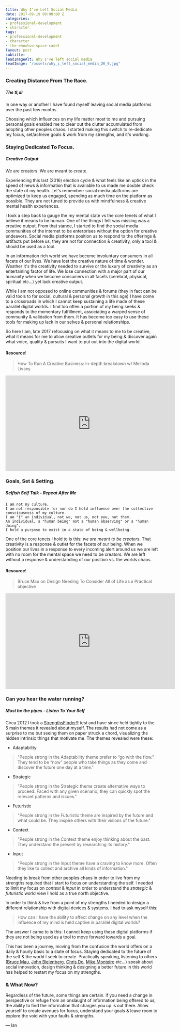 ```yaml
---
title: Why I've Left Social Media
date: 2017-09-19 00:00:00 Z
categories:
- professional-development
- character
tags:
- professional-development
- character
- the-whoohoo-space-cadet
layout: post
subtitle: 
leadImageAlt: Why I've left social media
leadImage: "/assets/why_i_left_social_media_26_9.jpg"
---
```


### Creating Distance From The Race.

##### The tl;dr

In one way or another I have found myself leaving social media platforms over the past few months.

Choosing which influences on my life matter most to me and pursuing personal goals enabled me to clear out the clutter accumulated from adopting other peoples chaos. I started making this switch to re-dedicate my focus, set/achieve goals & work from my strengths, and it's working.

### Staying Dedicated To Focus.

##### Creative Output

We are creators. We are meant to create.

Experiencing this last (2016) election cycle & what feels like an uptick in the speed of news & information that is available to us made me double check the state of my health. Let's remember: social media platforms are optimized to keep us engaged, spending as much time on the platform as possible. They are not tuned to provide us with mindfulness & creative mental health experiences.

I took a step back to gauge the my mental state vs the core tenets of what I believe it means to be human. One of the things I felt was missing was a creative output. From that stance, I started to find the social media communities of the internet to be enterprises without the option for creative endeavors. Social media platforms position us to respond to the offerings & artifacts put before us, they are not for connection & creativity, only a tool & should be used as a tool.

In an information rich world we have become involuntary consumers in all facets of our lives. We have lost the creative nature of time & wonder. Weather it's the creativity needed to survive or the luxury of creativity as an entertaining factor of life. We lose connection with a major part of our humanity when we become consumers in all facets (cerebral, physical, spiritual etc…) yet lack creative output.

While I am not opposed to online communities & forums (they in fact can be valid tools to for social, cultural & personal growth in this age) I have come to a crossroads in which I cannot keep sustaining a life made of these parallel digital worlds. I find too often a portion of my being seeks & responds to the momentary fulfillment, associating a warped sense of community & validation from them. It has become too easy to use these tools for making up lack in our selves & personal relationships.

So here I am, late 2017 refocusing on what it means to me to be creative, what it means for me to allow creative outlets for my being & discover again what voice, quality & pursuits I want to put out into the digital world.

#### Resource!
> How To Run A Creative Business: In-depth breakdown w/ Melinda Livsey

<div>
  <span class="center video-container">
    <iframe width="560" height="315" src="https://www.youtube-nocookie.com/embed/D8BN2YSyYkg?rel=0&amp;start=1657" frameborder="0" allowfullscreen></iframe>
  </span>
</div>


### Goals, Set & Setting.

##### Selfish Self Talk - Repeat After Me

```
I am not my culture.
I am not responsible for nor do I hold influence over the collective consciousness of my culture.
I am "I" an individual, not we, not us, not you, not them.
An individual, a "human being" not a "human observing" or a "human doing".
I hold a purpose to exist in a state of being & wellbeing.
```

One of the core tenets I hold to is this: *we are meant to be creators*. That creativity is a response & outlet for the facets of our being. When we position our lives in a response to every incoming alert around us we are left with no room for the mental space we need to be creators. We are left without a response & understanding of our position vs. the worlds chaos.

#### Resource!
> Bruce Mau on Design Needing To Consider All of Life as a Practical objective

<div>
  <span class="center video-container">
    <iframe width="560" height="315" src="https://www.youtube-nocookie.com/embed/Ne8BLDZtqbo?rel=0&amp;start=270" frameborder="0" allowfullscreen></iframe>
  </span>
</div>

### Can you hear the water running?

##### Must be the pipes - Listen To Your Self

Circa 2012 I took a [StrengthsFinder®](https://www.strengthstest.com/strengths-finder-themes) test and have since held tightly to the 5 main themes it revealed about myself. The results had not come as a surprise to me but seeing them on paper struck a chord, visualizing the hidden intrinsic things that motivate me. The themes revealed were these:

- Adaptability
> "People strong in the Adaptability theme prefer to “go with the flow.” They tend to be “now” people who take things as they come and discover the future one day at a time."

- Strategic
> "People strong in the Strategic theme create alternative ways to proceed. Faced with any given scenario, they can quickly spot the relevant patterns and issues."

- Futuristic
> "People strong in the Futuristic theme are inspired by the future and what could be. They inspire others with their visions of the future."

- Context
> "People strong in the Context theme enjoy thinking about the past. They understand the present by researching its history."

- Input
> "People strong in the Input theme have a craving to know more. Often they like to collect and archive all kinds of information."

Needing to break from other peoples chaos in order to live from my strengths required that I start to focus on understanding the self. I needed to limit my focus on *context* & *input* in order to understand the *strategic* & *futuristic* world view I hold as a true north objective.

In order to think & live from a point of my strengths I needed to design a different relationship with digital devices & systems. I had to ask myself this:

> How can I have the ability to affect change on any level when the influence of my mind is held captive in parallel digital worlds?

The answer I came to is this: I cannot keep using these digital platforms if they are not being used as a tool to move forward towards a goal.

This has been a journey, moving from the confusion the world offers on a daily & hourly basis to a state of focus. Staying dedicated to the future of the self & the world I seek to create. Practically speaking, listening to others ([Bruce Mau](https://www.youtube.com/watch?v=Ne8BLDZtqbo&index=7&list=PLKmQ5Vv3JCNNUeVS9UsPH1Rk3FH1tO4If), [John Bielenberg](https://www.youtube.com/watch?v=mzUv65gCbok&index=11&list=PLKmQ5Vv3JCNNUeVS9UsPH1Rk3FH1tO4If), [Chris Do](https://www.youtube.com/watch?v=wd0ejVP_g78&list=PLzKJi2GjpkEHbv_b8C_XKs0VT5T3cCraH), [Mike Monteiro](https://www.youtube.com/watch?v=vW2moFk074Q) etc...) speak about social innovation, design thinking & designing a better future in this world has helped to restart my focus on my strengths.

### & What Now?

Regardless of the future, some things are certain. If you need a change in perspective or refuge from an onslaught of information being offered to us, the ability to find the information that charges you up is out there. Allow yourself to create avenues for focus, understand your goals & leave room to explore the void with your faults & strengths.

— Ian

